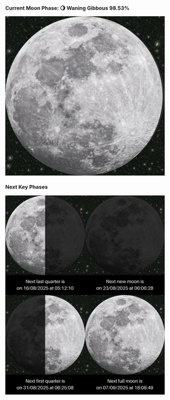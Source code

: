 ### Current Moon Phase: 🌖 Waning Gibbous 98.53%
![Moon Phase](moonphase.png)
### Next Key Phases
![Gallery](gallery.png)